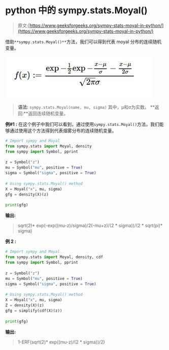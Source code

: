 # python 中的 sympy.stats.Moyal()

> 原文:[https://www.geeksforgeeks.org/sympy-stats-moyal-in-python/](https://www.geeksforgeeks.org/sympy-stats-moyal-in-python/)

借助`**sympy.stats.Moyal()**`方法，我们可以得到代表 moyal 分布的连续随机变量。

![](img/99e442aeca293412a52c48e58306b8d0.png)

> **语法:** `sympy.stats.Moyal(name, mu, sigma)`
> 其中，μ和σ为实数。
> **返回:**返回连续随机变量。

**例#1 :**
在这个例子中我们可以看到，通过使用`sympy.stats.Moyal()`方法，我们能够通过使用这个方法得到代表烟雾分布的连续随机变量。

```py
# Import sympy and Moyal
from sympy.stats import Moyal, density
from sympy import Symbol, pprint

z = Symbol("z")
mu = Symbol("mu", positive = True)
sigma = Symbol("sigma", positive = True)

# Using sympy.stats.Moyal() method
X = Moyal("x", mu, sigma)
gfg = density(X)(z)

print(gfg)
```

**输出:**

> sqrt(2)* exp(-exp((mu-z)/sigma)/2(-mu+z)/(2 * sigma))/(2 * sqrt(pi)* sigma)

**例 2 :**

```py
# Import sympy and Moyal
from sympy.stats import Moyal, density, cdf
from sympy import Symbol, pprint

z = Symbol("z")
mu = Symbol("mu", positive = True)
sigma = Symbol("sigma", positive = True)

# Using sympy.stats.Moyal() method
X = Moyal("x", mu, sigma)
Z = density(X)(z)
gfg = simplify(cdf(X)(z))

print(gfg)
```

**输出:**

> 1-ERF(sqrt(2)* exp((mu-z)/(2 * sigma))/2)